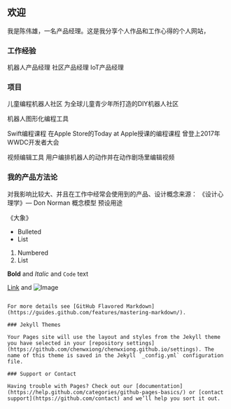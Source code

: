 ## 欢迎

我是陈伟雄，一名产品经理。这是我分享个人作品和工作心得的个人网站，

### 工作经验

机器人产品经理
社区产品经理
IoT产品经理

### 项目
儿童编程机器人社区
为全球儿童青少年所打造的DIY机器人社区

机器人图形化编程工具

Swift编程课程
在Apple Store的Today at Apple授课的编程课程
曾登上2017年WWDC开发者大会

视频编辑工具
用户编排机器人的动作并在动作剧场里编辑视频

### 我的产品方法论
对我影响比较大、并且在工作中经常会使用到的产品、设计概念来源：
《设计心理学》— Don Norman
概念模型
预设用途

《大象》 

- Bulleted
- List

1. Numbered
2. List

**Bold** and _Italic_ and `Code` text

[Link](url) and ![Image](src)
```

For more details see [GitHub Flavored Markdown](https://guides.github.com/features/mastering-markdown/).

### Jekyll Themes

Your Pages site will use the layout and styles from the Jekyll theme you have selected in your [repository settings](https://github.com/chenwxiong/chenwxiong.github.io/settings). The name of this theme is saved in the Jekyll `_config.yml` configuration file.

### Support or Contact

Having trouble with Pages? Check out our [documentation](https://help.github.com/categories/github-pages-basics/) or [contact support](https://github.com/contact) and we’ll help you sort it out.
